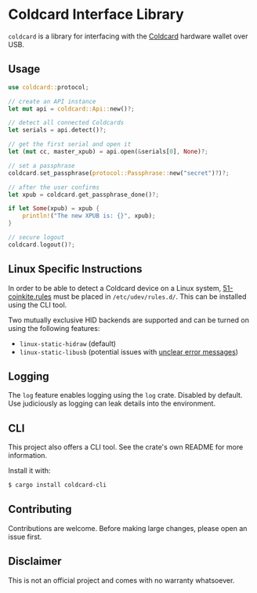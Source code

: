 # Coldcard Interface Library

`coldcard` is a library for interfacing with the [Coldcard](https://coldcard.com/) hardware wallet over USB.

## Usage

```rust
use coldcard::protocol;

// create an API instance
let mut api = coldcard::Api::new()?;

// detect all connected Coldcards
let serials = api.detect()?;

// get the first serial and open it
let (mut cc, master_xpub) = api.open(&serials[0], None)?;

// set a passphrase
coldcard.set_passphrase(protocol::Passphrase::new("secret")?)?;

// after the user confirms
let xpub = coldcard.get_passphrase_done()?;

if let Some(xpub) = xpub {
    println!("The new XPUB is: {}", xpub);
}

// secure logout
coldcard.logout()?;
```

## Linux Specific Instructions

In order to be able to detect a Coldcard device on a Linux system, [51-coinkite.rules](../51-coinkite.rules) must be placed in `/etc/udev/rules.d/`. This can be installed using the CLI tool.

Two mutually exclusive HID backends are supported and can be turned on using the following features:

* `linux-static-hidraw` (default)
* `linux-static-libusb` (potential issues with [unclear error messages](https://github.com/libusb/hidapi/blob/f2e2b5b4d4caa9942ad2cd594da00956b51f0ca6/libusb/hid.c#L1637))

## Logging

The `log` feature enables logging using the `log` crate. Disabled by default. Use judiciously as logging can leak details into the environment.

## CLI

This project also offers a CLI tool. See the crate's own README for more information.

Install it with:

```bash
$ cargo install coldcard-cli
```

## Contributing

Contributions are welcome. Before making large changes, please open an issue first.

## Disclaimer

This is not an official project and comes with no warranty whatsoever.
